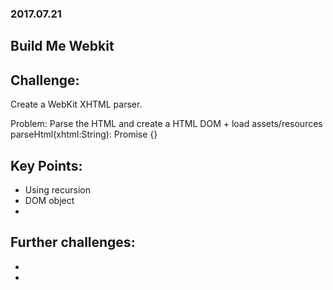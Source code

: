 ### 2017.07.21
## Build Me Webkit

## Challenge:

Create a WebKit XHTML parser.

Problem: Parse the HTML and create a HTML DOM + load assets/resources
parseHtml(xhtml:String): Promise<ParseResult> {}


## Key Points:

+ Using recursion
+ DOM object
+ 


## Further challenges:

+
+
